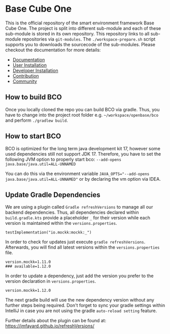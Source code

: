 # Base Cube One

This is the official repository of the smart environment framework Base Cube One.
The project is split into different sub-module and each of these sub-module is stored in its own repository. This repository links to all sub-module repositories via ```git-modules```. The ```./workspace-prepare.sh``` script supports you to downloads the sourcecode of the sub-modules. Please checkout the documentation for more details:

* [Documentation](https://basecubeone.org)  
* [User Installation](https://basecubeone.org/user/installation.html)  
* [Developer Installation](https://basecubeone.org/developer/)  
* [Contribution](https://basecubeone.org/developer/contribution.html)  
* [Community](https://openbase.org)

## How to build BCO

Once you locally cloned the repo you can build BCO via gradle.
Thus, you have to change into the project root folder e.g. `~/workspace/openbase/bco` and perform `./gradlew build`.

## How to start BCO

BCO is optimized for the long term java development kit 17, however some used dependencies still not support JDK 17.
Therefore, you have to set the following JVM option to properly start bco: `--add-opens java.base/java.util=ALL-UNNAMED`

You can do this via the environment variable `JAVA_OPTS="--add-opens java.base/java.util=ALL-UNNAMED"` or by declaring the vm option via IDEA.

## Update Gradle Dependencies

We are using a plugin called `Gradle refreshVersions` to manage all our backend dependencies. Thus, all dependencies
declared within `build.gradle.kts` provide a placeholder `_` for their version while each version is maintained within
the `versions.properties`.

```
testImplementation("io.mockk:mockk:_")
```

In order to check for updates just execute `gradle refreshVersions`. Afterwards, you will find all latest versions
within the `versions.properties` file.

```
version.mockk=1.11.0
### available=1.12.0
```

In order to update a dependency, just add the version you prefer to the version declaration in `versions.properties`.

```
version.mockk=1.12.0
```

The next gradle build will use the new dependency version without any further steps being required. Don't forget to sync
your gradle settings within IntelliJ in case you are not using the gradle `auto-reload setting` feature.

Further details about the plugin can be found at: https://jmfayard.github.io/refreshVersions/
